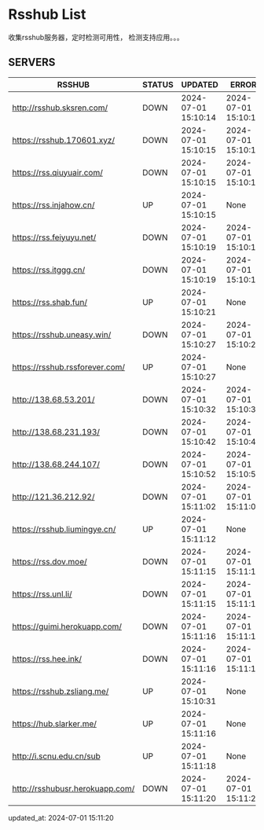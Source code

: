 # Rsshub List

收集rsshub服务器，定时检测可用性， 检测支持应用。。。


## SERVERS

|  RSSHUB   | STATUS  | UPDATED  | ERROR  | TWITTER |  
|  ----  | ----  | ----  | ----  | ---- |  
| http://rsshub.sksren.com/ | DOWN | 2024-07-01 15:10:14 | 2024-07-01 15:10:14 |  
| https://rsshub.170601.xyz/ | DOWN | 2024-07-01 15:10:15 | 2024-07-01 15:10:15 |  
| https://rss.qiuyuair.com/ | DOWN | 2024-07-01 15:10:15 | 2024-07-01 15:10:15 |  
| https://rss.injahow.cn/ | UP | 2024-07-01 15:10:15 | None ||  
| https://rss.feiyuyu.net/ | DOWN | 2024-07-01 15:10:19 | 2024-07-01 15:10:19 |  
| https://rss.itggg.cn/ | DOWN | 2024-07-01 15:10:19 | 2024-07-01 15:10:19 |  
| https://rss.shab.fun/ | UP | 2024-07-01 15:10:21 | None ||  
| https://rsshub.uneasy.win/ | DOWN | 2024-07-01 15:10:27 | 2024-07-01 15:10:27 |  
| https://rsshub.rssforever.com/ | UP | 2024-07-01 15:10:27 | None ||  
| http://138.68.53.201/ | DOWN | 2024-07-01 15:10:32 | 2024-07-01 15:10:32 |  
| http://138.68.231.193/ | DOWN | 2024-07-01 15:10:42 | 2024-07-01 15:10:42 |  
| http://138.68.244.107/ | DOWN | 2024-07-01 15:10:52 | 2024-07-01 15:10:52 |  
| http://121.36.212.92/ | DOWN | 2024-07-01 15:11:02 | 2024-07-01 15:11:02 |  
| https://rsshub.liumingye.cn/ | UP | 2024-07-01 15:11:12 | None ||  
| https://rss.dov.moe/ | DOWN | 2024-07-01 15:11:15 | 2024-07-01 15:11:15 |  
| https://rss.unl.li/ | DOWN | 2024-07-01 15:11:15 | 2024-07-01 15:11:15 |  
| https://guimi.herokuapp.com/ | DOWN | 2024-07-01 15:11:16 | 2024-07-01 15:11:16 |  
| https://rss.hee.ink/ | DOWN | 2024-07-01 15:11:16 | 2024-07-01 15:11:16 |  
| https://rsshub.zsliang.me/ | UP | 2024-07-01 15:10:31 | None |OK|  
| https://hub.slarker.me/ | UP | 2024-07-01 15:11:16 | None ||  
| http://i.scnu.edu.cn/sub | UP | 2024-07-01 15:11:18 | None ||  
| http://rsshubusr.herokuapp.com/ | DOWN | 2024-07-01 15:11:20 | 2024-07-01 15:11:20 |  
  

updated_at: 2024-07-01 15:11:20  
